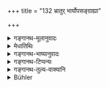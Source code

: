 +++
title = "132 भ्रातुर् भार्योपसङ्ग्राह्या"

+++

<details><summary>गङ्गानथ-मूलानुवादः</summary>

The brother’s wife, if of the same caste, should be clasped in the feet day by day; but the wives of other paternal, maternal and other relatives should be so clasped only when one has gone on a journey.—(132)
</details>

<details><summary>मेधातिथिः</summary>

**भ्रातुर्** ज्येष्ठस्येति द्रष्टव्यम् । **उपसंग्राह्या** पादयोर् अभिवाद्या । **सवर्णा** समानजातीया । क्षत्रियादिस्त्रीणां तु ज्ञातिसंबन्धिधर्मो भ्रातुर् भार्याणाम् अपि । **विप्रोष्य ज्ञातिसंबन्धियोषितः** । **विप्रोष्य** प्रवासात् प्रत्यागतेन । न हि प्रोषितस्योपसंग्रहणसंभवः । **ज्ञातयः** पितृपक्षाः पितृव्यादयः, **संबन्धिनो** मातृपक्षाः श्वशुरादयश् च, तेषां ज्येष्ठानां याः स्त्रियः । पूजारूपत्वाद् उपसंग्रहणस्य, न कनीयांसः पूजाम् अर्हन्ति ॥ २.१३२ ॥
</details>

<details><summary>गङ्गानथ-भाष्यानुवादः</summary>

‘*Brother’s*’—should be understood to mean ‘of the elder brother.’

‘*Should be clasped in the feel*,’—should be saluted on their feet.

‘*Of the same caste*’—belonging to the same caste as her husband. As for the brother’s wires who belong to the *Kṣatriya* and other castes, they are to be treated as ordinary relatives.

‘*The wives of other paternal and maternal relatives*—*only when one has gone on a journey*’;—*i.e*., by one who has *returned* from a journey; for no clasping of the feet could be done by one who is away on a journey.

‘*Jñāti*’ stands for paternal relatives;—‘*Sambandhi*’ for maternal relatives; as also other relatives, such as the father-in-law and the rest. The wives of these—when they are of older age; this is clear from the fact that ‘the clasping of the feet’ is a form of worship which cannot be right in the case of relatives of younger age.—(132)
</details>

<details><summary>गङ्गानथ-टिप्पन्यः</summary>

This verse is quoted in *Vīramitrodaya* (Saṃskāra, p. 458) in support of
the view that the clasping of the feet of the brother’s wife should be
done when one belongs to the same caste as her husband; and the
prohibition of such clasping met with in some Smṛtis should be taken as
referring to cases where the sister-in-law happens to belong to a lower
caste;—also in *Smṛticandrikā* (Saṃskāra p. 103).
</details>

<details><summary>गङ्गानथ-तुल्य-वाक्यानि</summary>

*Gautama-Dharmasūtra* (6.8).—‘Of the brother’s wife and the
mother-in-law, there should be no clasping of the feet.’
</details>

<details><summary>Bühler</summary>

132	(The feet of the) wife of one's brother, if she be of the same caste (varna), must be clasped every day; but (the feet of) wives of (other) paternal and maternal relatives need only be embraced on one's return from a journey.
</details>
